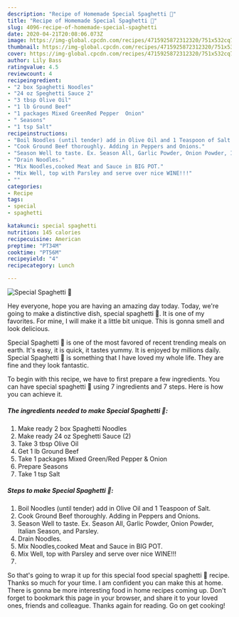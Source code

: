 ```yaml
---
description: "Recipe of Homemade Special Spaghetti 🍝"
title: "Recipe of Homemade Special Spaghetti 🍝"
slug: 4096-recipe-of-homemade-special-spaghetti
date: 2020-04-21T20:08:06.073Z
image: https://img-global.cpcdn.com/recipes/4715925872312320/751x532cq70/special-spaghetti-🍝-recipe-main-photo.jpg
thumbnail: https://img-global.cpcdn.com/recipes/4715925872312320/751x532cq70/special-spaghetti-🍝-recipe-main-photo.jpg
cover: https://img-global.cpcdn.com/recipes/4715925872312320/751x532cq70/special-spaghetti-🍝-recipe-main-photo.jpg
author: Lily Bass
ratingvalue: 4.5
reviewcount: 4
recipeingredient:
- "2 box Spaghetti Noodles"
- "24 oz Speghetti Sauce 2"
- "3 tbsp Olive Oil"
- "1 lb Ground Beef"
- "1 packages Mixed GreenRed Pepper  Onion"
- " Seasons"
- "1 tsp Salt"
recipeinstructions:
- "Boil Noodles (until tender) add in Olive Oil and 1 Teaspoon of Salt."
- "Cook Ground Beef thoroughly. Adding in Peppers and Onions."
- "Season Well to taste. Ex. Season All, Garlic Powder, Onion Powder, Italian Season, and Parsley."
- "Drain Noodles."
- "Mix Noodles,cooked Meat and Sauce in BIG POT."
- "Mix Well, top with Parsley and serve over nice WINE!!!"
- ""
categories:
- Recipe
tags:
- special
- spaghetti

katakunci: special spaghetti 
nutrition: 145 calories
recipecuisine: American
preptime: "PT34M"
cooktime: "PT56M"
recipeyield: "4"
recipecategory: Lunch

---
```



![Special Spaghetti 🍝](https://img-global.cpcdn.com/recipes/4715925872312320/751x532cq70/special-spaghetti-🍝-recipe-main-photo.jpg)

Hey everyone, hope you are having an amazing day today. Today, we're going to make a distinctive dish, special spaghetti 🍝. It is one of my favorites. For mine, I will make it a little bit unique. This is gonna smell and look delicious.

Special Spaghetti 🍝 is one of the most favored of recent trending meals on earth. It's easy, it is quick, it tastes yummy. It is enjoyed by millions daily. Special Spaghetti 🍝 is something that I have loved my whole life. They are fine and they look fantastic.




To begin with this recipe, we have to first prepare a few ingredients. You can have special spaghetti 🍝 using 7 ingredients and 7 steps. Here is how you can achieve it.

<!--inarticleads1-->

##### The ingredients needed to make Special Spaghetti 🍝:

1. Make ready 2 box Spaghetti Noodles
1. Make ready 24 oz Speghetti Sauce (2)
1. Take 3 tbsp Olive Oil
1. Get 1 lb Ground Beef
1. Take 1 packages Mixed Green/Red Pepper &amp; Onion
1. Prepare  Seasons
1. Take 1 tsp Salt




<!--inarticleads2-->

##### Steps to make Special Spaghetti 🍝:

1. Boil Noodles (until tender) add in Olive Oil and 1 Teaspoon of Salt.
1. Cook Ground Beef thoroughly. Adding in Peppers and Onions.
1. Season Well to taste. Ex. Season All, Garlic Powder, Onion Powder, Italian Season, and Parsley.
1. Drain Noodles.
1. Mix Noodles,cooked Meat and Sauce in BIG POT.
1. Mix Well, top with Parsley and serve over nice WINE!!!
1. 




So that's going to wrap it up for this special food special spaghetti 🍝 recipe. Thanks so much for your time. I am confident you can make this at home. There is gonna be more interesting food in home recipes coming up. Don't forget to bookmark this page in your browser, and share it to your loved ones, friends and colleague. Thanks again for reading. Go on get cooking!
